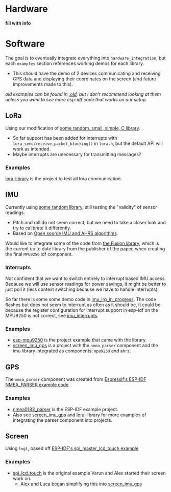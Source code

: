 # Hardware

**fill with info**

# Software
The goal is to eventually integrate everything into `hardware_integration`, but each `examples` section references working demos for each library.
- This should have the demo of 2 devices communicating and receiving GPS data and displaying their
coordinates on the screen (and future improvements made to this).

*old examples can be found in [.old](.old), but I don't recommend looking at them unless you want to see more esp-idf code that works on our setup.*

## LoRa
Using our modification of [some random, small, simple, C library](https://github.com/Inteform/esp32-lora-library).
- So far support has been added for interrupts with `lora_send/receive_packet_blocking()` in `lora.h`, but the default API will work as intended.
- Maybe interrupts are unecessary for transmitting messages?

### Examples
[lora-library](lora-library) is the project to test all lora communication.

## IMU
Currently using [some random library](https://github.com/psiphi75/esp-mpu9250), still testing the "validity" of sensor readings.
- Pitch and roll do not seem correct, but we need to take a closer look and try to calibrate it differently.
- Based on [Open source IMU and AHRS algorithms](https://x-io.co.uk/open-source-imu-and-ahrs-algorithms/).

Would like to integrate some of the code from [the Fusion library](https://github.com/xioTechnologies/Fusion/tree/main), which is the current up to date library from the publisher of the paper, when creating the final `MPU9250` idf component.

### Interrupts
Not confident that we want to switch entirely to interrupt based IMU access. Because we will use sensor readings for power savings, it might be better to just poll it (less context switching because we have to handle interrupts).

So far there is some some demo code in [imu_irq_in_progress](imu_irq_in_progress). The code flashes but does not seem to interrupt as often as it should be, it could be because the register configuration for interrupt support in esp-idf on the MPU9250 is not correct, see [imu_interrupts](imu_irq_in_progress/notes/imu_interrupts.md).

### Examples
- [esp-mpu9250](esp-mpu9250) is the project example that came with the library.
- [screen_imu_gps](screen_imu_gps) is a project with the `nmea_parser` component and the imu library integrated as components: `mpu9250` and `ahrs`.

## GPS
The `nmea_parser` component was created from [Espressif's ESP-IDF NMEA_PARSER example code](https://github.com/espressif/esp-idf/tree/master/examples/peripherals/uart/nmea0183_parser)

### Examples
- [nmea0183_parser](nmea0183_parser) is the ESP-IDF example project.
- Also see [screen_imu_gps](screen_imu_gps) and [lora-library](lora-library) for more examples of integrating the parser component into projects.

## Screen
Using `lvgl`, based off [ESP-IDF's spi_master_lcd_touch example](https://github.com/espressif/esp-idf/tree/master/examples/peripherals/lcd/spi_lcd_touch)

### Examples
- [spi_lcd_touch](spi_lcd_touch) is the original example Varun and Alex started their screen work on.
    - Alex and Luca began simplifying this into [screen_imu_gps](screen_imu_gps)